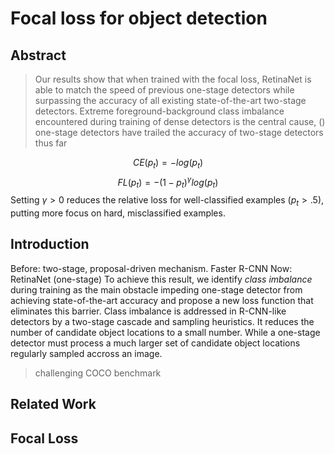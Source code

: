 # Focal loss for object detection
## Abstract
> Our results show that when trained with the focal loss, RetinaNet is able to match the speed of previous one-stage detectors while surpassing the accuracy of all existing state-of-the-art two-stage detectors.
> Extreme foreground-background class imbalance encountered during training of dense detectors is the central cause, () one-stage detectors have trailed the accuracy of two-stage detectors thus far 

$$ CE(p_t) = -log(p_t)$$
$$ FL(p_t) = -(1-p_t)^{\gamma} log(p_t) $$
Setting ${\gamma} > 0$ reduces the relative loss for well-classified examples ($p_t > .5$), putting more focus on hard, misclassified examples.
## Introduction
Before: two-stage, proposal-driven mechanism. Faster R-CNN
Now: RetinaNet (one-stage)
To achieve this result,  we identify *class imbalance* during training as the main obstacle impeding one-stage detector from achieving state-of-the-art  accuracy and propose a new loss function that eliminates this barrier.
Class imbalance is addressed in R-CNN-like detectors by a two-stage cascade and sampling heuristics. It reduces the number of candidate object locations to a small number. While a one-stage detector must process a much larger set of candidate object locations regularly sampled accross an image.
> challenging COCO benchmark

## Related Work
## Focal Loss
